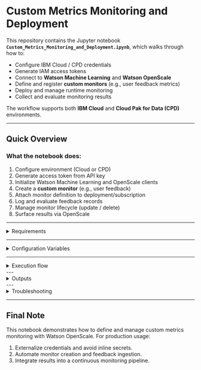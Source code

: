 # Custom Metrics Monitoring and Deployment

This repository contains the Jupyter notebook **`Custom_Metrics_Monitoring_and_Deployment.ipynb`**, which walks through how to:

- Configure IBM Cloud / CPD credentials  
- Generate IAM access tokens  
- Connect to **Watson Machine Learning** and **Watson OpenScale**  
- Define and register **custom monitors** (e.g., user feedback metrics)  
- Deploy and manage runtime monitoring  
- Collect and evaluate monitoring results  

The workflow supports both **IBM Cloud** and **Cloud Pak for Data (CPD)** environments.

---

## Quick Overview

### What the notebook does:
1. Configure environment (Cloud or CPD)  
2. Generate access token from API key  
3. Initialize Watson Machine Learning and OpenScale clients  
4. Create a **custom monitor** (e.g., user feedback)  
5. Attach monitor definition to deployment/subscription  
6. Log and evaluate feedback records  
7. Manage monitor lifecycle (update / delete)  
8. Surface results via OpenScale  

---

<details><summary> Requirements </summary>

- **Python 3.10+**  
- **Jupyter Notebook** or JupyterLab  

### Required packages:
```bash
pip install jupyter requests ibm-watsonx-ai ibm-watson-openscale ibm-cloud-sdk-core
```
</details>

---

<details><summary> Configuration Variables </summary>
| Variable              | Default / Placeholder                      | Purpose / Notes                                         |
| --------------------- | ------------------------------------------ | ------------------------------------------------------- |
| `IAM_URL`             | `"https://iam.cloud.ibm.com"`              | IAM endpoint (region-dependent).                        |
| `DATAPLATFORM_URL`    | `"https://api.dataplatform.cloud.ibm.com"` | IBM Cloud Data Platform URL.                            |
| `SERVICE_URL`         | `"https://aiopenscale.cloud.ibm.com"`      | Watson OpenScale service endpoint.                      |
| `CLOUD_API_KEY`       | `"<apikey>"`                               | IBM Cloud API key. **Do not commit secrets.**           |
| `WML_CREDENTIALS`     | `{url, apikey, auth_url, wml_location}`    | Dict for Watson Machine Learning client initialization. |
| `service_instance_id` | `None`                                     | ID of the target OpenScale service instance.            |
| `monitor_name`        | `"user_feedback_metrics"`                  | Name for custom monitor definition.                     |
| `deployment_id`       | `''`                                       | Deployment ID to attach custom monitor.                 |
| `subscription_id`     | `''`                                       | Subscription ID for runtime evaluation.                 |

</details>

---

<details><summary> Execution flow </summary>
```mermaid
flowchart TD
    A[Start Notebook] --> B[Configure Credentials]
    B --> C[Generate Access Token]
    C --> D[Initialize WML + OpenScale Clients]
    D --> E[Create Custom Monitor Definition]
    E --> F[Attach Monitor to Subscription]
    F --> G[Ingest Feedback Records]
    G --> H[Evaluate Custom Metrics]
    H --> I[Manage Monitor Lifecycle]
    I --> J[Review Results]
```
</details>
---

<details><summary> Outputs </summary>
  
| Output Variable         | Description                                                      |
| ----------------------- | ---------------------------------------------------------------- |
| `iam_access_token`      | IAM access token used for authentication.                        |
| `wml_client.version`    | Confirms connection to Watson Machine Learning.                  |
| `wos_client.version`    | Confirms connection to Watson OpenScale.                         |
| `monitor_name`          | Identifier for the custom monitor created (e.g., user feedback). |
| `monitor_definition_id` | ID of the custom monitor definition in OpenScale.                |
| `feedback_records`      | Number of records ingested for evaluation.                       |

</details>
---
<details><summary> Troubleshooting </summary>
  
| Problem                     | Explanation / Fix                                                     |
| --------------------------- | --------------------------------------------------------------------- |
| **Authentication failures** | Check `CLOUD_API_KEY`, `IAM_URL`, and environment type (`use_cpd`).   |
| **Monitor creation errors** | Ensure you have permission on the OpenScale instance.                 |
| **Empty feedback dataset**  | Verify your CSV or payload includes the expected fields.              |
| **Deployment not found**    | Confirm `deployment_id` and `subscription_id` are correct and active. |

</details>

---

## Final Note

This notebook demonstrates how to define and manage custom metrics monitoring with Watson OpenScale.
For production usage:
1. Externalize credentials and avoid inline secrets.
2. Automate monitor creation and feedback ingestion.
3. Integrate results into a continuous monitoring pipeline.
